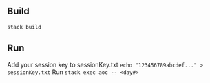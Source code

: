 Build 
--
`stack build`

Run
--
Add your session key to sessionKey.txt
`echo "123456789abcdef..." > sessionKey.txt`
Run
`stack exec aoc -- <day#>`
